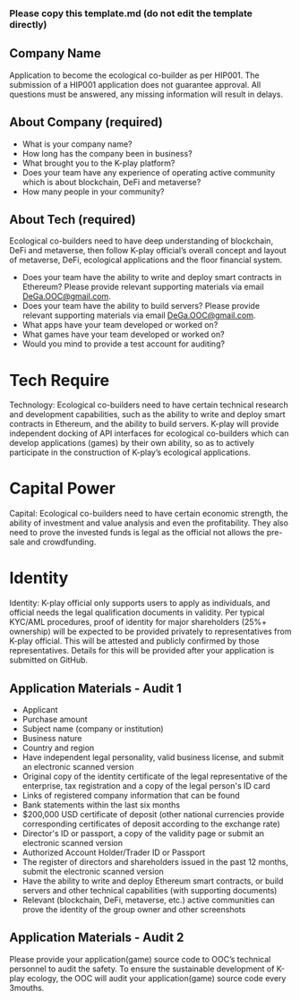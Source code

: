 ### Please copy this template.md (do not edit the template directly)
## Company Name
Application to become the ecological co-builder as per HIP001. The submission of a HIP001 application does not guarantee approval. All questions must be answered, any missing information will result in delays.

## About Company (required)
 - What is your company name?
 - How long has the company been in business?
 - What brought you to the K-play platform?
 - Does your team have any experience of operating active community which is about blockchain, DeFi and metaverse?
 - How many people in your community? 

## About Tech (required)

Ecological co-builders need to  have deep understanding of blockchain, DeFi and metaverse, then follow K-play official’s overall concept and layout of metaverse, DeFi, ecological applications and the floor financial system.

 - Does your team have the ability to write and deploy smart contracts in Ethereum? Please provide relevant supporting materials via email DeGa.OOC@gmail.com.
 - Does your team have the ability to build servers? Please provide relevant supporting materials via email DeGa.OOC@gmail.com.
 - What apps have your team developed or worked on?
 - What games have your team developed or worked on?
 - Would you mind to provide a test account for auditing?

# Tech Require
Technology: Ecological co-builders need to have certain technical research and development capabilities, such as the ability to write and deploy smart contracts in Ethereum, and the ability to build servers. K-play will provide independent docking of API interfaces for ecological co-builders which can develop applications (games) by their own ability, so as to actively participate in the construction of K-play’s ecological applications.
# Capital Power
Capital: Ecological co-builders need to have certain economic strength, the ability of investment and value analysis and even the profitability. They also need to prove the invested funds is legal as the official not allows the pre-sale and crowdfunding.
# Identity
Identity: K-play official only supports users to apply as individuals, and official needs the legal qualification documents in validity. Per typical KYC/AML procedures, proof of identity for major shareholders (25%+ ownership) will be expected to be provided privately to representatives from K-play official. This will be attested and publicly confirmed by those representatives. Details for this will be provided after your application is submitted on GitHub.

## Application Materials - Audit 1
 - Applicant
 - Purchase amount
 - Subject name (company or institution)
 - Business nature
 - Country and region
 - Have independent legal personality, valid business license, and submit an electronic  scanned version
 - Original copy of the identity certificate of the legal representative of the enterprise, tax registration and a copy of the legal person's ID card
 - Links of registered company information that can be found
 - Bank statements within the last six months
 - $200,000 USD certificate of deposit (other national currencies provide corresponding certificates of deposit according to the exchange rate)
 - Director's ID or passport, a copy of the validity page or submit an electronic scanned version
 - Authorized Account Holder/Trader ID or Passport 
 - The register of directors and shareholders issued in the past 12 months, submit the electronic scanned version
 - Have the ability to write and deploy Ethereum smart contracts, or build servers and other technical capabilities (with supporting documents)
 - Relevant (blockchain, DeFi, metaverse, etc.) active communities can prove the identity of the group owner and other screenshots
 
 ## Application Materials - Audit 2
 Please provide your application(game) source code to OOC’s technical personnel to audit the safety. To ensure the sustainable development of K-play ecology, the OOC will audit your application(game) source code every 3mouths.
 
